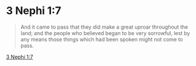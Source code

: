 # 3 Nephi 1:7

> And it came to pass that they did make a great uproar throughout the land; and the people who believed began to be very sorrowful, lest by any means those things which had been spoken might not come to pass.

[3 Nephi 1:7](https://www.churchofjesuschrist.org/study/scriptures/bofm/3-ne/1?lang=eng&id=p7#p7)


